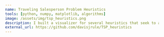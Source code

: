 ```yaml
---
name: Traveling Salesperson Problem Heuristics
tools: [python, numpy, matplotlib, algorithms]
image: /assets/img/tsp_heuristics.png
description: I built a visualizer for several heuristics that seek to approximate a solution to the traveling salesperson problem (TSP). I utilized arbitrary insertion to generate a preliminary approximation, and 2-OPT to eliminate path crossings.
external_url: https://github.com/davisjrule/TSP_heuristics
---
```


<!-- # The Movies Project

The Movies Project is something like **Netflix**, the only difference is that **it's not real**! It doesn't exist! I just created it to demonstrate how the **showcase** page looks like and how you can write whatever you want with full markdown support.

![preview](https://www.sketchappsources.com/resources/source-image/we-were-soldiers-landing-page-dbruggisser.jpg)

## Search Movies

![search](https://www.sketchappsources.com/resources/source-image/microsoft-windows-10-virtual-keyboard-diogo-sousa.png)

<p class="text-center">
{% include elements/button.html link="https://github.com/YoussefRaafatNasry/portfolYOU" text="Learn More" %}
</p> -->
